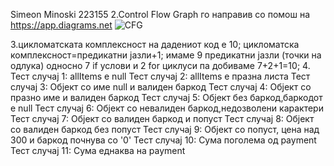 Simeon Minoski 223155
2.Control Flow Graph го направив со помош на https://app.diagrams.net
![CFG](https://github.com/simeminoski/SI_2024_lab2_223155/assets/165807724/beb32d54-9c44-4937-afdc-d6b6632d54df)

3.цикломатската комплексност на дадениот код е 10;
цикломатска комплексност=предикатни јазли+1;
имаме 9 предикатни јазли (точки на одлука) односно 7 if услови и 2 for циклуси па добиваме 7+2+1=10;
4.  
Тест случај 1: allItems е null
Тест случај 2: allItems е празна листа
Тест случај 3: Објект со име null и валиден баркод
Тест случај 4: Објект со празно име и валиден баркод
Тест случај 5: Објект без баркод,баркодот е null
Тест случај 6: Објект со невалиден баркод,недозволени карактери
Тест случај 7: Објект со валиден баркод и попуст
Тест случај 8: Објект со валиден баркод без попуст
Тест случај 9: Објект со попуст, цена над 300 и баркод почнува со '0'
Тест случај 10: Сума поголема од payment
Тест случај 11: Сума еднаква на payment
